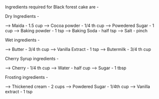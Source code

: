 Ingredients required for Black forest cake are -

Dry Ingredients -

--> Maida - 1.5 cup
--> Cocoa powder - 1/4 th cup
--> Powedered Sugar - 1 cup 
--> Baking powder - 1 tsp
--> Baking Soda - half tsp
--> Salt - pinch

Wet ingredients -

--> Butter - 3/4 th cup
--> Vanilla Extract - 1 tsp
--> Butermilk - 3/4 th cup

Cherry Syrup ingredients -

--> Cherry - 1/4 th cup
--> Water - half cup
--> Sugar - 1 tbsp

Frosting ingredients -

--> Thickened cream - 2 cups
--> Powdered Sugar - 1/4th cup
--> Vanilla extract - 1 tsp



